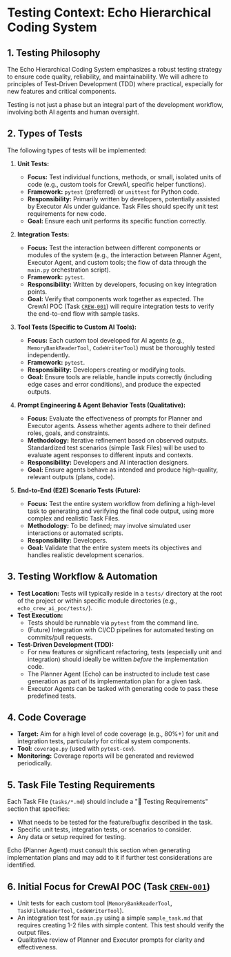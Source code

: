 # Testing Context: Echo Hierarchical Coding System

## 1. Testing Philosophy

The Echo Hierarchical Coding System emphasizes a robust testing strategy to ensure code quality, reliability, and maintainability. We will adhere to principles of Test-Driven Development (TDD) where practical, especially for new features and critical components.

Testing is not just a phase but an integral part of the development workflow, involving both AI agents and human oversight.

## 2. Types of Tests

The following types of tests will be implemented:

1.  **Unit Tests:**
    *   **Focus:** Test individual functions, methods, or small, isolated units of code (e.g., custom tools for CrewAI, specific helper functions).
    *   **Framework:** `pytest` (preferred) or `unittest` for Python code.
    *   **Responsibility:** Primarily written by developers, potentially assisted by Executor AIs under guidance. Task Files should specify unit test requirements for new code.
    *   **Goal:** Ensure each unit performs its specific function correctly.

2.  **Integration Tests:**
    *   **Focus:** Test the interaction between different components or modules of the system (e.g., the interaction between Planner Agent, Executor Agent, and custom tools; the flow of data through the `main.py` orchestration script).
    *   **Framework:** `pytest`.
    *   **Responsibility:** Written by developers, focusing on key integration points.
    *   **Goal:** Verify that components work together as expected. The CrewAI POC (Task [`CREW-001`](../tasks/CREW-001-CrewAI_Orchestration_POC.md)) will require integration tests to verify the end-to-end flow with sample tasks.

3.  **Tool Tests (Specific to Custom AI Tools):**
    *   **Focus:** Each custom tool developed for AI agents (e.g., `MemoryBankReaderTool`, `CodeWriterTool`) must be thoroughly tested independently.
    *   **Framework:** `pytest`.
    *   **Responsibility:** Developers creating or modifying tools.
    *   **Goal:** Ensure tools are reliable, handle inputs correctly (including edge cases and error conditions), and produce the expected outputs.

4.  **Prompt Engineering & Agent Behavior Tests (Qualitative):**
    *   **Focus:** Evaluate the effectiveness of prompts for Planner and Executor agents. Assess whether agents adhere to their defined roles, goals, and constraints.
    *   **Methodology:** Iterative refinement based on observed outputs. Standardized test scenarios (simple Task Files) will be used to evaluate agent responses to different inputs and contexts.
    *   **Responsibility:** Developers and AI interaction designers.
    *   **Goal:** Ensure agents behave as intended and produce high-quality, relevant outputs (plans, code).

5.  **End-to-End (E2E) Scenario Tests (Future):**
    *   **Focus:** Test the entire system workflow from defining a high-level task to generating and verifying the final code output, using more complex and realistic Task Files.
    *   **Methodology:** To be defined; may involve simulated user interactions or automated scripts.
    *   **Responsibility:** Developers.
    *   **Goal:** Validate that the entire system meets its objectives and handles realistic development scenarios.

## 3. Testing Workflow & Automation

-   **Test Location:** Tests will typically reside in a `tests/` directory at the root of the project or within specific module directories (e.g., `echo_crew_ai_poc/tests/`).
-   **Test Execution:**
    -   Tests should be runnable via `pytest` from the command line.
    -   (Future) Integration with CI/CD pipelines for automated testing on commits/pull requests.
-   **Test-Driven Development (TDD):**
    -   For new features or significant refactoring, tests (especially unit and integration) should ideally be written *before* the implementation code.
    -   The Planner Agent (Echo) can be instructed to include test case generation as part of its implementation plan for a given task.
    -   Executor Agents can be tasked with generating code to pass these predefined tests.

## 4. Code Coverage

-   **Target:** Aim for a high level of code coverage (e.g., 80%+) for unit and integration tests, particularly for critical system components.
-   **Tool:** `coverage.py` (used with `pytest-cov`).
-   **Monitoring:** Coverage reports will be generated and reviewed periodically.

## 5. Task File Testing Requirements

Each Task File (`tasks/*.md`) should include a "🧪 Testing Requirements" section that specifies:
-   What needs to be tested for the feature/bugfix described in the task.
-   Specific unit tests, integration tests, or scenarios to consider.
-   Any data or setup required for testing.

Echo (Planner Agent) must consult this section when generating implementation plans and may add to it if further test considerations are identified.

## 6. Initial Focus for CrewAI POC (Task [`CREW-001`](../tasks/CREW-001-CrewAI_Orchestration_POC.md))

-   Unit tests for each custom tool (`MemoryBankReaderTool`, `TaskFileReaderTool`, `CodeWriterTool`).
-   An integration test for `main.py` using a simple `sample_task.md` that requires creating 1-2 files with simple content. This test should verify the output files.
-   Qualitative review of Planner and Executor prompts for clarity and effectiveness.